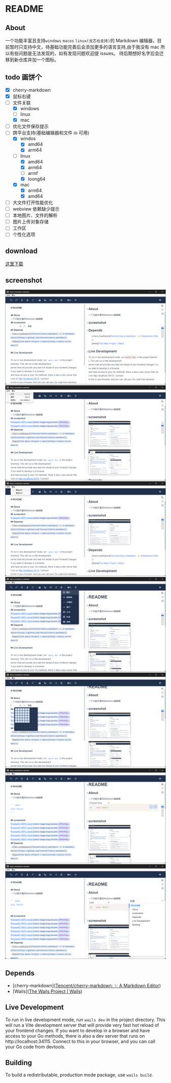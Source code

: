 # README

## About

一个功能丰富且支持`windows` `macos` `linux(龙芯也支持)`的 Markdown 编辑器，目前暂时只支持中文，待基础功能完善后会添加更多的语言支持,由于我没有 mac 所以有些问题是无法发现的，如有发现问题欢迎提 issues。
待后期想好名字后会迁移到新仓库并加一个图标。

## todo 画饼个

- [x] cherry-markdown
- [x] 鼠标右键
- [ ] 文件关联
  - [x] windows
  - [ ] linux
  - [x] mac
- [ ] 优化文件保存提示
- [ ] 跨平台支持(基础编辑器和文件 io 可用)
  - [x] windos
    - [x] amd64
    - [x] arm64
  - [ ] linux
    - [x] amd64
    - [x] arm64
    - [ ] armf
    - [x] loong64
  - [x] mac
    - [x] arm64
    - [x] amd64
- [ ] 大文件打开性能优化
- [ ] webview 依赖缺少提示
- [ ] 本地图片、文件的解析
- [ ] 图片上传对象存储
- [ ] 工作区
- [ ] 个性化选项

## download
[这里下载](https://github.com/langbiantianya/cherry-markdown-webview/releases)
## screenshot

![截图](https://github.com/langbiantianya/cherry-markdown-webview/raw/refs/heads/main/screenshot/1.png)
![截图](https://github.com/langbiantianya/cherry-markdown-webview/raw/refs/heads/main/screenshot/2.png)
![截图](https://github.com/langbiantianya/cherry-markdown-webview/raw/refs/heads/main/screenshot/3.png)
![截图](https://github.com/langbiantianya/cherry-markdown-webview/raw/refs/heads/main/screenshot/4.png)
![截图](https://github.com/langbiantianya/cherry-markdown-webview/raw/refs/heads/main/screenshot/5.png)
![截图](https://github.com/langbiantianya/cherry-markdown-webview/raw/refs/heads/main/screenshot/6.png)
![截图](https://github.com/langbiantianya/cherry-markdown-webview/raw/refs/heads/main/screenshot/7.png)

## Depends

- [cherry-markdown]([Tencent/cherry-markdown: ✨ A Markdown Editor](https://github.com/Tencent/cherry-markdown))
- [Wails]([The Wails Project | Wails](https://wails.io/zh-Hans/))

## Live Development

To run in live development mode, run `wails dev` in the project directory. This will run a Vite development
server that will provide very fast hot reload of your frontend changes. If you want to develop in a browser
and have access to your Go methods, there is also a dev server that runs on http://localhost:34115. Connect
to this in your browser, and you can call your Go code from devtools.

## Building

To build a redistributable, production mode package, use `wails build`.
